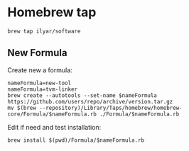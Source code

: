 # Homebrew tap

    brew tap ilyar/software

## New Formula

Create new a formula:

    nameFormula=new-tool
    nameFormula=tvm-linker
    brew create --autotools --set-name $nameFormula https://github.com/users/repo/archive/version.tar.gz
    mv $(brew --repository)/Library/Taps/homebrew/homebrew-core/Formula/$nameFormula.rb ./Formula/$nameFormula.rb

Edit if need and test installation:

    brew install $(pwd)/Formula/$nameFormula.rb
